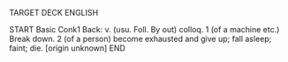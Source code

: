 TARGET DECK
ENGLISH

START
Basic
Conk1
Back: v. (usu. Foll. By out) colloq. 1 (of a machine etc.) Break down. 2 (of a person) become exhausted and give up; fall asleep; faint; die. [origin unknown]
END
